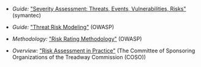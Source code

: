 
  * *Guide:* ["Severity Assessment: Threats, Events, Vulnerabilities, Risks"](https://www.symantec.com/content/en/us/about/media/securityintelligence/SSR-Severity-Assesment.pdf) (symantec)

  * *Guide:* ["Threat Risk Modeling"](https://www.owasp.org/index.php/Threat_Risk_Modeling) (OWASP)

  * *Methodology:* ["Risk Rating Methodology"](https://www.owasp.org/index.php/OWASP_Risk_Rating_Methodology) (OWASP)

  * *Overview:* ["Risk Assessment in Practice"](http://www.deloitte.com/assets/Dcom-UnitedStates/Local%20Assets/Documents/IMOs/Governance%20and%20Risk%20Management/us_grc_coso_riskassessment_102312.pdf) (The Committee of Sponsoring Organizations of the Treadway Commission (COSO))

